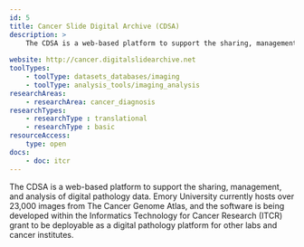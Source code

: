 ```yaml
---
id: 5
title: Cancer Slide Digital Archive (CDSA)
description: >
    The CDSA is a web-based platform to support the sharing, management, and analysis of digital pathology data.
    
website: http://cancer.digitalslidearchive.net
toolTypes:
    - toolType: datasets_databases/imaging
    - toolType: analysis_tools/imaging_analysis
researchAreas:
    - researchArea: cancer_diagnosis
researchTypes:
    - researchType : translational
    - researchType : basic
resourceAccess:
    type: open
docs:
    - doc: itcr       
---
```

The CDSA is a web-based platform to support the sharing, management, and analysis of digital pathology data. Emory University  currently hosts over 23,000 images from The Cancer Genome Atlas, and the software is being developed within the Informatics Technology for Cancer Research (ITCR) grant to be deployable as a digital pathology platform for other labs and cancer institutes.